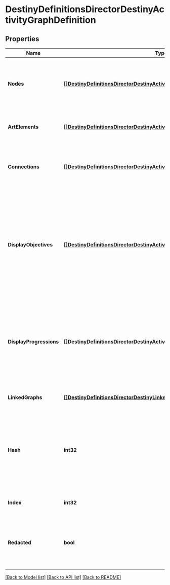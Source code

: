 # DestinyDefinitionsDirectorDestinyActivityGraphDefinition

## Properties
Name | Type | Description | Notes
------------ | ------------- | ------------- | -------------
**Nodes** | [**[]DestinyDefinitionsDirectorDestinyActivityGraphNodeDefinition**](Destiny.Definitions.Director.DestinyActivityGraphNodeDefinition.md) | These represent the visual \&quot;nodes\&quot; on the map&#39;s view. These are the activities you can click on in the map. | [optional] 
**ArtElements** | [**[]DestinyDefinitionsDirectorDestinyActivityGraphArtElementDefinition**](Destiny.Definitions.Director.DestinyActivityGraphArtElementDefinition.md) | Represents one-off/special UI elements that appear on the map. | [optional] 
**Connections** | [**[]DestinyDefinitionsDirectorDestinyActivityGraphConnectionDefinition**](Destiny.Definitions.Director.DestinyActivityGraphConnectionDefinition.md) | Represents connections between graph nodes. However, it lacks context that we&#39;d need to make good use of it. | [optional] 
**DisplayObjectives** | [**[]DestinyDefinitionsDirectorDestinyActivityGraphDisplayObjectiveDefinition**](Destiny.Definitions.Director.DestinyActivityGraphDisplayObjectiveDefinition.md) | Objectives can display on maps, and this is supposedly metadata for that. I have not had the time to analyze the details of what is useful within however: we could be missing important data to make this work. Expect this property to be expanded on later if possible. | [optional] 
**DisplayProgressions** | [**[]DestinyDefinitionsDirectorDestinyActivityGraphDisplayProgressionDefinition**](Destiny.Definitions.Director.DestinyActivityGraphDisplayProgressionDefinition.md) | Progressions can also display on maps, but similarly to displayObjectives we appear to lack some required information and context right now. We will have to look into it later and add more data if possible. | [optional] 
**LinkedGraphs** | [**[]DestinyDefinitionsDirectorDestinyLinkedGraphDefinition**](Destiny.Definitions.Director.DestinyLinkedGraphDefinition.md) | Represents links between this Activity Graph and other ones. | [optional] 
**Hash** | **int32** | The unique identifier for this entity. Guaranteed to be unique for the type of entity, but not globally.  When entities refer to each other in Destiny content, it is this hash that they are referring to. | [optional] 
**Index** | **int32** | The index of the entity as it was found in the investment tables. | [optional] 
**Redacted** | **bool** | If this is true, then there is an entity with this identifier/type combination, but BNet is not yet allowed to show it. Sorry! | [optional] 

[[Back to Model list]](../README.md#documentation-for-models) [[Back to API list]](../README.md#documentation-for-api-endpoints) [[Back to README]](../README.md)


